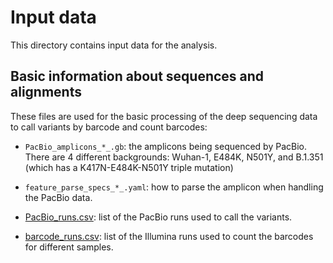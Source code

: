 # Input data
This directory contains input data for the analysis.

## Basic information about sequences and alignments

These files are used for the basic processing of the deep sequencing data to call variants by barcode and count barcodes:

   - `PacBio_amplicons_*_.gb`: the amplicons being sequenced by PacBio.
     There are 4 different backgrounds: Wuhan-1, E484K, N501Y, and B.1.351 (which has a K417N-E484K-N501Y triple mutation)

   - `feature_parse_specs_*_.yaml`: how to parse the amplicon when handling the PacBio data.

   - [PacBio_runs.csv](PacBio_runs.csv): list of the PacBio runs used to call the variants.

   - [barcode_runs.csv](barcode_runs.csv): list of the Illumina runs used to count the barcodes for different samples.
